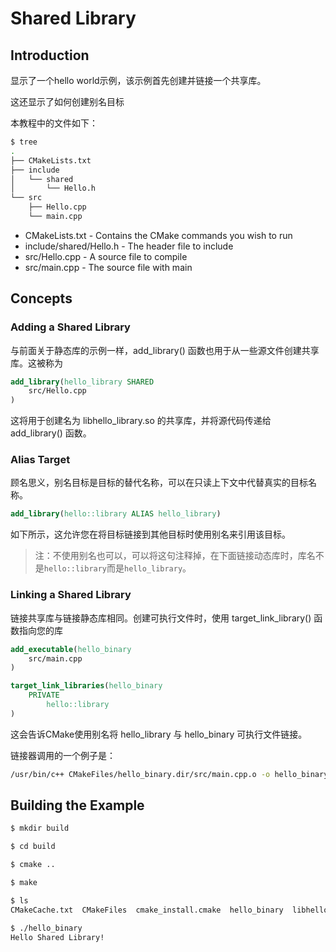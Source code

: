 # Shared Library

## Introduction

显示了一个hello world示例，该示例首先创建并链接一个共享库。

这还显示了如何创建别名目标

本教程中的文件如下：

```bash
$ tree
.
├── CMakeLists.txt
├── include
│   └── shared
│       └── Hello.h
└── src
    ├── Hello.cpp
    └── main.cpp
```

  * CMakeLists.txt - Contains the CMake commands you wish to run
  * include/shared/Hello.h - The header file to include
  * src/Hello.cpp - A source file to compile
  * src/main.cpp - The source file with main


## Concepts

### Adding a Shared Library

与前面关于静态库的示例一样，add_library() 函数也用于从一些源文件创建共享库。这被称为

```cmake
add_library(hello_library SHARED
    src/Hello.cpp
)
```

这将用于创建名为 libhello_library.so 的共享库，并将源代码传递给 add_library() 函数。

### Alias Target

顾名思义，别名目标是目标的替代名称，可以在只读上下文中代替真实的目标名称。

```cmake
add_library(hello::library ALIAS hello_library)
```

如下所示，这允许您在将目标链接到其他目标时使用别名来引用该目标。

> 注：不使用别名也可以，可以将这句注释掉，在下面链接动态库时，库名不是`hello::library`而是`hello_library`。

### Linking a Shared Library

链接共享库与链接静态库相同。创建可执行文件时，使用 target_link_library() 函数指向您的库

```cmake
add_executable(hello_binary
    src/main.cpp
)

target_link_libraries(hello_binary
    PRIVATE
        hello::library
)
```

这会告诉CMake使用别名将 hello_library 与 hello_binary 可执行文件链接。

链接器调用的一个例子是：

```bash
/usr/bin/c++ CMakeFiles/hello_binary.dir/src/main.cpp.o -o hello_binary -rdynamic libhello_library.so -Wl,-rpath,/home/matrim/workspace/cmake-examples/01-basic/D-shared-library/build
```

## Building the Example

```bash
$ mkdir build

$ cd build

$ cmake ..

$ make

$ ls
CMakeCache.txt  CMakeFiles  cmake_install.cmake  hello_binary  libhello_library.so  Makefile

$ ./hello_binary
Hello Shared Library!
```

